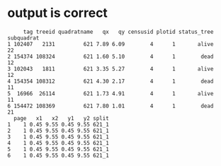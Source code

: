 # output is correct

         tag treeid quadratname   qx   qy censusid plotid status_tree subquadrat
    1 102407   2131         621 7.89 6.09        4      1       alive         22
    2 154374 108324         621 1.60 5.10        4      1        dead         12
    3 102043   1811         621 3.35 5.27        4      1       alive         12
    4 154354 108312         621 4.30 2.17        4      1        dead         11
    5  16966  26114         621 1.73 4.91        4      1       alive         11
    6 154472 108369         621 7.80 1.01        4      1        dead         21
      page   x1   x2   y1   y2 split
    1    1 0.45 9.55 0.45 9.55 621_1
    2    1 0.45 9.55 0.45 9.55 621_1
    3    1 0.45 9.55 0.45 9.55 621_1
    4    1 0.45 9.55 0.45 9.55 621_1
    5    1 0.45 9.55 0.45 9.55 621_1
    6    1 0.45 9.55 0.45 9.55 621_1

